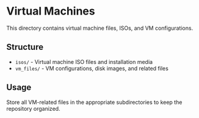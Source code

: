# Virtual Machines

This directory contains virtual machine files, ISOs, and VM configurations.

## Structure

- `isos/` - Virtual machine ISO files and installation media
- `vm_files/` - VM configurations, disk images, and related files

## Usage

Store all VM-related files in the appropriate subdirectories to keep the repository organized.